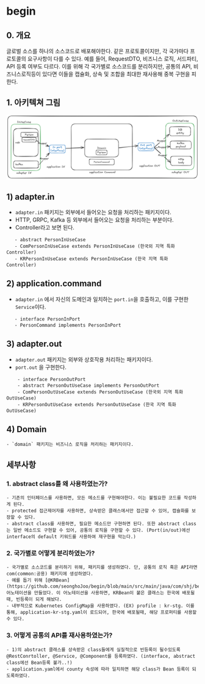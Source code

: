 # begin

## 0. 개요
글로벌 소스를 하나의 소스코드로 배포해야한다. 같은 프로토콜이지만, 각 국가마다 프로토콜의 요구사항이 다를 수 있다.
예를 들어, RequestDTO, 비즈니스 로직, 서드파티, API 등록 여부도 다르다.
이를 위해 각 국가별로 소스코드를 분리하지만, 공통의 API, 비즈니스로직등이 있다면 이들을 캡슐화, 상속 및 조합을 최대한 재사용해 중복 구현을 피한다.

## 1. 아키텍쳐 그림
![img_1.png](img_1.png)
##      1) adapter.in
   - `adapter.in` 패키지는 외부에서 들어오는 요청을 처리하는 패키지이다.
   - HTTP, GRPC, Kafka 등 외부에서 들어오는 요청을 처리하는 부분이다.
   - Controller라고 보면 된다.
```angular2html
   - abstract PersonInUseCase 
   - ComPersonInUseCase extends PersonInUseCase (한국외 지역 특화 Controller)
   - KRPersonInUseCase extends PersonInUseCase (한국 지역 특화 Controller)
```
##      2) application.command
   - `adapter.in` 에서 자신의 도메인과 일치하는 `port.in`을 호출하고, 이를 구현한 `Service`이다.
```angular2html
   - interface PersonInPort
   - PersonCommand implements PersonInPort
```
##   3) adapter.out
   - `adapter.out` 패키지는 외부와 상호작용 처리하는 패키지이다.
   - `port.out` 을 구현한다.
```angular2html
    - interface PersonOutPort
    - abstract PersonOutUseCase implements PersonOutPort
    - ComPersonOutUseCase extends PersonOutUseCase (한국외 지역 특화 OutUseCase)
    - KRPersonOutUseCase extends PersonOutUseCase (한국 지역 특화 OutUseCase)
```
## 4) Domain
    - `domain` 패키지는 비즈니스 로직을 처리하는 패키지이다.

## 세부사항 
### 1. abstract class를 왜 사용하였는가?
    - 기존의 인터페이스를 사용하면, 모든 메소드를 구현해야한다. 이는 불필요한 코드를 작성하게 된다.
    - protected 접근제어자를 사용하면, 상속받은 클래스에서만 접근할 수 있어, 캡슐화를 보장할 수 있다.
    - abstract class를 사용하면, 필요한 메소드만 구현하면 된다. 또한 abstract class는 일반 메소드도 구현할 수 있어, 공통의 로직을 구현할 수 있다. (Port(in/out)에선 interface의 default 키워드를 사용하여 재구현을 막는다.)
    
### 2. 국가별로 어떻게 분리하였는가?
    - 국가별로 소스코드를 분리하기 위해, 패키지를 생성하였다. 단, 공통의 로직 혹은 API라면 com(common:공용) 패키지에 생성하였다.
    - 예를 돕기 위해 [@KRBean](https://github.com/seonghoJoo/begin/blob/main/src/main/java/com/shj/begin/infrastructure/common/KRBean.java) 어노테이션을 만들었다. 이 어노테이션을 사용하면, KRBean이 붙은 클래스는 한국에 배포될때, 빈등록이 되게 해놨다.
    - 내부적으로 Kubernetes ConfigMap을 사용하였다. (EX) profile : kr-stg. 이를 통해, application-kr-stg.yaml이 로드되어, 한국에 배포될때, 해당 프로퍼티를 사용할 수 있다.
    
### 3. 어떻게 공통의 API를 재사용하였는가?
    - 1)의 abstract 클래스를 상속받은 class들에게 실질적으로 빈등록이 될수있도록 @RestConrtoller, @Service, @Component를 등록하였다. (interface, abstract class에선 Bean등록 불가..!)
    - application.yaml에서 county 속성에 따라 일치하면 해당 class가 Bean 등록이 되도록하였다.
